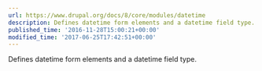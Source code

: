 ```yaml
---
url: https://www.drupal.org/docs/8/core/modules/datetime
description: Defines datetime form elements and a datetime field type.
published_time: '2016-11-28T15:00:21+00:00'
modified_time: '2017-06-25T17:42:51+00:00'
---
```

Defines datetime form elements and a datetime field type.